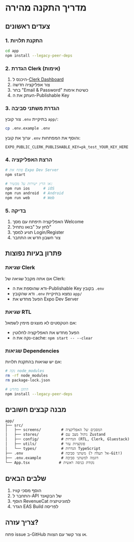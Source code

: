 # מדריך התקנה מהירה

## צעדים ראשונים

### 1. התקנת תלויות
```bash
cd app
npm install --legacy-peer-deps
```

### 2. הגדרת Clerk (אימות)

1. היכנס ל-[Clerk Dashboard](https://dashboard.clerk.com)
2. צור אפליקציה חדשה
3. בחר "Email & Password" כשיטת אימות
4. העתק את ה-Publishable Key

### 3. הגדרת משתני סביבה

צור קובץ `.env` בתיקיית `app/`:

```bash
cp .env.example .env
```

ערוך את קובץ `.env` והוסף את המפתחות:

```
EXPO_PUBLIC_CLERK_PUBLISHABLE_KEY=pk_test_YOUR_KEY_HERE
```

### 4. הרצת האפליקציה

```bash
# פתח את Expo Dev Server
npm start

# או הרץ ישירות על מכשיר:
npm run ios      # iOS
npm run android  # Android
npm run web      # Web
```

### 5. בדיקה

1. האפליקציה תיפתח עם מסך Welcome
2. לחץ על "בואו נתחיל"
3. תגיע למסך Login/Register
4. צור חשבון חדש או התחבר

## פתרון בעיות נפוצות

### שגיאת Clerk
אם אתה מקבל שגיאה של Clerk:
- ודא שהוספת את ה-Publishable Key בקובץ `.env`
- ודא שהקובץ `.env` נמצא בתיקיית `app/`
- הפעל מחדש את Expo Dev Server

### שגיאת RTL
אם הטקסטים לא מוצגים מימין לשמאל:
- הפעל מחדש את האפליקציה לחלוטין
- נקה את ה-cache: `npm start -- --clear`

### שגיאות Dependencies
אם יש שגיאות בהתקנת תלויות:
```bash
# נקה node_modules
rm -rf node_modules
rm package-lock.json

# התקן מחדש
npm install --legacy-peer-deps
```

## מבנה קבצים חשובים

```
app/
├── src/
│   ├── screens/         # המסכים של האפליקציה
│   ├── stores/          # ניהול מצב עם Zustand
│   ├── config/          # הגדרות (RTL, Clerk, Gluestack)
│   ├── utils/           # פונקציות עזר
│   └── types/           # הגדרות TypeScript
├── .env                 # משתני סביבה (אל תעלה ל-Git!)
├── .env.example         # דוגמה למשתני סביבה
└── App.tsx             # נקודת כניסה ראשית
```

## שלבים הבאים

1. הוסף מסכי קוויז
2. התחבר ל-API של הבקאנד
3. הוסף RevenueCat למוניטיזציה
4. הגדר EAS Build לפריסה

## צריך עזרה?

פתח issue ב-GitHub או צור קשר עם הצוות.
